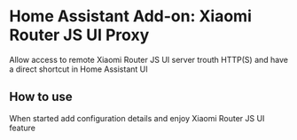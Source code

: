 # Home Assistant Add-on:  Xiaomi Router JS UI Proxy

Allow access to remote  Xiaomi Router JS UI server trouth HTTP(S) and have a direct shortcut in Home Assistant UI

## How to use

When started add configuration details and enjoy  Xiaomi Router JS UI feature
